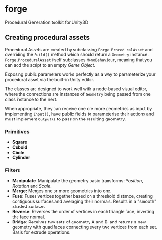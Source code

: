 # forge
Procedural Generation toolkit for Unity3D

## Creating procedural assets

Procedural Assets are created by subclassing `Forge.ProceduralAsset` and overriding the `Build()` method which should return a `Geometry` instance. `Forge.ProceduralAsset` itself subclasses `MonoBehaviour`, meaning that you can add the script to an empty _Game Object_.

Exposing public parameters works perfectly as a way to parameterize your procedural asset via the built-in Unity editor.

The classes are designed to work well with a node-based visual editor, where the connections are instances of `Geometry` being passed from one class instance to the next.

When appropriate, they can receive one ore more geometries as input by implementing `Input()`, have public fields to parameterise their actions and must implement `Output()` to pass on the resulting geometry.

### Primitives

- __Square__
- __Cuboid__
- __Circle__
- __Cylinder__

### Filters

- __Manipulate__: Manipulate the geometry basic transforms: _Position_, _Rotation_ and _Scale_.
- __Merge:__ Merges one or more geometries into one.
- __Fuse__: Fuses vertices together based on a threshold distance, creating contiguous surfaces and averaging their normals. Results in a "smooth" shaded surface.
- __Reverse__: Reverses the order of vertices in each triangle face, inverting the face normal.
- __Bridge__: Receives two sets of geometry A and B, and returns a new geometry with quad faces connecting every two vertices from each set. Basis for extrude operations.